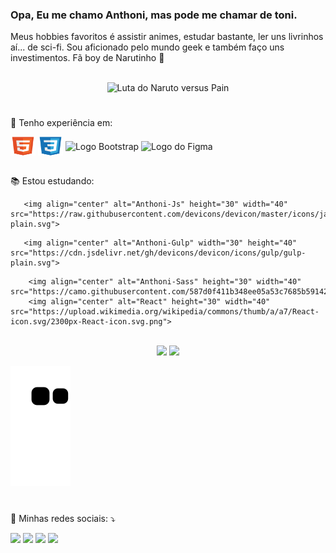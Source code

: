 ### Opa, Eu me chamo Anthoni, mas pode me chamar de toni.
<p>Meus hobbies favoritos é assistir animes, estudar bastante, ler uns livrinhos aí... de sci-fi. Sou aficionado pelo mundo geek e também faço uns investimentos. Fã boy de Narutinho 🥰</p>

<br>

<div align="center">
  <img alt="Luta do Naruto versus Pain" height="400" width="800" src="https://c.tenor.com/sUQppDbb5_QAAAAC/pain-naruto.gif">
</div>

#
<!-- ### -->
<div style="display: inline_block">
 <p><g-emoji class="g-emoji" alias="seedling" fallback-src="https://github.githubassets.com/images/icons/emoji/unicode/1f331.png">📌</g-emoji> Tenho experiência em:</p>
 
<!--   <img align="center" alt="Anthoni-Js" height="30" width="40" src="https://raw.githubusercontent.com/devicons/devicon/master/icons/javascript/javascript-plain.svg">
  <img align="center" alt="Anthoni-Ts" height="30" width="40" src="https://raw.githubusercontent.com/devicons/devicon/master/icons/typescript/typescript-plain.svg">
  <img align="center" alt="Anthoni-React" height="30" width="40" src="https://raw.githubusercontent.com/devicons/devicon/master/icons/react/react-original.svg"> -->
  <img align="center" alt="Anthoni-HTML" height="30" width="40" src="https://raw.githubusercontent.com/devicons/devicon/master/icons/html5/html5-original.svg">
  <img align="center" alt="Anthoni-CSS" height="30" width="40" src="https://raw.githubusercontent.com/devicons/devicon/master/icons/css3/css3-original.svg">
  <img align="center" alt="Logo Bootstrap" height="30" width="40" src="https://getbootstrap.com/docs/5.2/assets/brand/bootstrap-logo-shadow.png">
   <img align="center" alt="Logo do Figma" height="30" width="40" src="https://www.vectorlogo.zone/logos/figma/figma-icon.svg">
</div>

<!-- <br> -->

<div style="display: inline_block"><br>
  <p><g-emoji class="g-emoji" alias="seedling" fallback-src="https://github.githubassets.com/images/icons/emoji/unicode/1f331.png">📚</g-emoji> Estou estudando:</p>
       
       <img align="center" alt="Anthoni-Js" height="30" width="40" src="https://raw.githubusercontent.com/devicons/devicon/master/icons/javascript/javascript-plain.svg">
<!--   <img align="center" alt="Anthoni-Ts" height="30" width="40" src="https://raw.githubusercontent.com/devicons/devicon/master/icons/typescript/typescript-plain.svg"> -->
<!--   <img align="center" alt="Anthoni-React" height="30" width="40" src="https://raw.githubusercontent.com/devicons/devicon/master/icons/react/react-original.svg"> -->
       <img align="center" alt="Anthoni-Gulp" width="30" height="40" src="https://cdn.jsdelivr.net/gh/devicons/devicon/icons/gulp/gulp-plain.svg">
<!--   <img align="center" alt="Anthoni-Python" height="30" width="40" src="https://raw.githubusercontent.com/devicons/devicon/master/icons/python/python-original.svg"> -->
        <img align="center" alt="Anthoni-Sass" height="30" width="40" src="https://camo.githubusercontent.com/587d0f411b348ee05a53c7685b59142e0705ff8d06181d09008438c1a92f1a96/68747470733a2f2f7261776769742e636f6d2f736173732f736173732d736974652f6d61696e2f736f757263652f6173736574732f696d672f6c6f676f732f6c6f676f2e737667">
        <img align="center" alt="React" height="30" width="40" src="https://upload.wikimedia.org/wikipedia/commons/thumb/a/a7/React-icon.svg/2300px-React-icon.svg.png">
</div>
  
 
 <br>
 
 <div align="center">
    <a href="https://github.com/anthonibs"></a>
    <img height="150em" src="https://github-readme-stats.vercel.app/api?username=anthonibs&show_icons=true&theme=vue-dark&include_all_commits=true&count_private=true"/>
    <img height="150em" src="https://github-readme-stats.vercel.app/api/top-langs/?username=anthonibs&layout=compact&langs_count=7&theme=vue-dark"/>
 </div>

 <div>
   
  ![Snake animation](https://github.com/anthonibs/anthonibs/blob/output/github-contribution-grid-snake.svg)
   
 </div>
 
 #
 
 <div>

   <p>
     <g-emoji class="g-emoji" alias="calling" fallback-src="https://github.githubassets.com/images/icons/emoji/unicode/1f4f2.png">📲</g-emoji> Minhas redes sociais: <g-emoji class="g-emoji" alias="arrow_heading_down" fallback-src="https://github.githubassets.com/images/icons/emoji/unicode/2935.png">⤵️
     </g-emoji>
   </p>
 
   <a href="https://www.linkedin.com/in/anthoni-broering-dos-santos-483774119/" target="_blank"><img src="https://img.shields.io/badge/LinkedIn-0077B5?style=for-the-badge&logo=linkedin&logoColor=white"></a>
    <a href="https://codepen.io/anthonibs" target="_blank"><img src="https://img.shields.io/badge/Codepen-000000?style=for-the-badge&logo=codepen&logoColor=white" /></a>
   <a href="https://www.instagram.com/anthoni.bs/?hl=pt-br" target="_blank"><img src="https://img.shields.io/badge/Instagram-E4405F?style=for-the-badge&logo=instagram&logoColor=white"></a>
   <a href="https://twitter.com/Anthonibs" target="_blank"><img src="https://img.shields.io/badge/Twitter-1DA1F2?style=for-the-badge&logo=twitter&logoColor=white"></a>
  
 </div>
